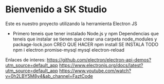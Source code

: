 # Bienvenido a SK Studio

Este es nuestro proyecto utilizando la herramienta Electron JS

- Primero teneis que tener instalado Node.js y npm
  Dependencias que teneis que instalar se tienen que crear una carpeta node_modules y package-lock.json
  CREO QUE HACER npm install SE INSTALA TODO
  npm i electron promise-mysql mysql electron-reload

Enlaces de interes:
https://github.com/electron/electron-api-demos?utm_source=default_app
https://www.electronjs.org/docs/latest?utm_source=default_app
https://www.youtube.com/watch?v=0h2LBY5M8y4&ab_channel=FaztCode
